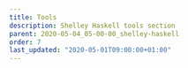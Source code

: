```yaml
---
title: Tools
description: Shelley Haskell tools section
parent: 2020-05-04_05-00-00_shelley-haskell
order: 7
last_updated: "2020-05-01T09:00:00+01:00"
---
```

